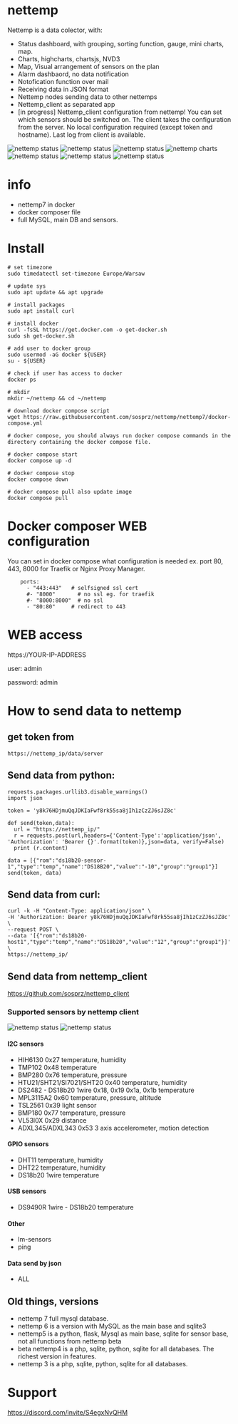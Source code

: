 # nettemp

Nettemp is a data colector, with:
* Status dashboard, with grouping, sorting function, gauge, mini charts, map.
* Charts, highcharts, chartsjs, NVD3
* Map, Visual arrangement of sensors on the plan
* Alarm dashbaord, no data notification
* Notofication function over mail
* Receiving data in JSON format 
* Nettemp nodes sending data to other nettemps
* Nettemp_client as separated app
* [in progress] Nettemp_client configuration from nettemp! You can set which sensors should be switched on. The client takes the configuration from the server. No local configuration required (except token and hostname). Last log from client is available.


![nettemp status](https://github.com/sosprz/nettemp/raw/nettemp7/img/nettemp-status.png)
![nettemp status](https://github.com/sosprz/nettemp/raw/nettemp7/img/nettemp-status2.png)
![nettemp status](https://github.com/sosprz/nettemp/raw/nettemp7/img/nettemp-status3.png)
![nettemp charts](https://github.com/sosprz/nettemp/raw/nettemp7/img/nettemp-charts.png)
![nettemp status](https://github.com/sosprz/nettemp/raw/nettemp7/img/nettemp-map.png)
![nettemp status](https://github.com/sosprz/nettemp/raw/nettemp7/img/nettemp-alarms.png)
![nettemp status](https://github.com/sosprz/nettemp/raw/nettemp7/img/nettemp-settings.png)

# info

- nettemp7 in docker
- docker composer file
- full MySQL, main DB and sensors.

# Install

```
# set timezone
sudo timedatectl set-timezone Europe/Warsaw

# update sys
sudo apt update && apt upgrade

# install packages
sudo apt install curl

# install docker
curl -fsSL https://get.docker.com -o get-docker.sh
sudo sh get-docker.sh

# add user to docker group
sudo usermod -aG docker ${USER}
su - ${USER}

# check if user has access to docker
docker ps

# mkdir 
mkdir ~/nettemp && cd ~/nettemp

# download docker compose script
wget https://raw.githubusercontent.com/sosprz/nettemp/nettemp7/docker-compose.yml

# docker compose, you should always run docker compose commands in the directory containing the docker compose file.

# docker compose start
docker compose up -d

# docker compose stop
docker compose down

# docker compose pull also update image
docker compose pull
```

# Docker composer WEB configuration
You can set in docker compose what configuration is needed ex. port 80, 443, 8000 for Traefik or Nginx Proxy Manager.

```
    ports:
      - "443:443"   # selfsigned ssl cert
      #- "8000"       # no ssl eg. for traefik
      #- "8000:8000"  # no ssl
      - "80:80"     # redirect to 443
```

# WEB access 
https://YOUR-IP-ADDRESS

user: admin

password: admin

# How to send data to nettemp

## get token from 
```
https://nettemp_ip/data/server
```

## Send data from python:
```
requests.packages.urllib3.disable_warnings() 
import json

token = 'y8k76HDjmuQqJDKIaFwf8rk55sa8jIh1zCzZJ6sJZ8c'

def send(token,data):
  url = "https://nettemp_ip/"
  r = requests.post(url,headers={'Content-Type':'application/json', 'Authorization': 'Bearer {}'.format(token)},json=data, verify=False)
  print (r.content)

data = [{"rom":"ds18b20-sensor-1","type":"temp","name":"DS18B20","value":"-10","group":"group1"}]
send(token, data)
```

## Send data from curl:
```
curl -k -H "Content-Type: application/json" \
-H 'Authorization: Bearer y8k76HDjmuQqJDKIaFwf8rk55sa8jIh1zCzZJ6sJZ8c' \
--request POST \
--data '[{"rom":"ds18b20-host1","type":"temp","name":"DS18b20","value":"12","group":"group1"}]' \
https://nettemp_ip/
```

## Send data from nettemp_client

https://github.com/sosprz/nettemp_client


### Supported sensors by nettemp client

![nettemp status](https://github.com/sosprz/nettemp/raw/nettemp7/img/nettemp-raspi.jpg)
![nettemp status](https://github.com/sosprz/nettemp/raw/nettemp7/img/nettemp-sensors1.jpg)

#### I2C sensors
* HIH6130 0x27 temperature, humidity
* TMP102 0x48 temperature
* BMP280 0x76 temperature, pressure
* HTU21/SHT21/SI7021/SHT20 0x40 temperature, humidity
* DS2482 - DS18b20 1wire  0x18, 0x19 0x1a, 0x1b temperature
* MPL3115A2 0x60 temperature, pressure, altitude
* TSL2561 0x39 light sensor
* BMP180 0x77 temperature, pressure
* VL53l0X 0x29 distance
* ADXL345/ADXL343 0x53 3 axis accelerometer, motion detection 

#### GPIO sensors
* DHT11 temperature, humidity 
* DHT22 temperature, humidity 
* DS18b20 1wire temperature 

#### USB sensors
* DS9490R 1wire - DS18b20 temperature

#### Other 
* lm-sensors
* ping

#### Data send by json
* ALL


## Old things, versions

* nettemp 7 full mysql database.
* nettemp 6 is a version with MySQL as the main base and sqlite3
* nettemp5 is a python, flask, Mysql as main base, sqlite for sensor base, not all functions from nettemp beta
* beta nettemp4 is a php, sqlite, python, sqlite for all databases. The richest version in features.
* nettemp 3 is a php, sqlite, python, sqlite for all databases.

# Support

https://discord.com/invite/S4egxNvQHM